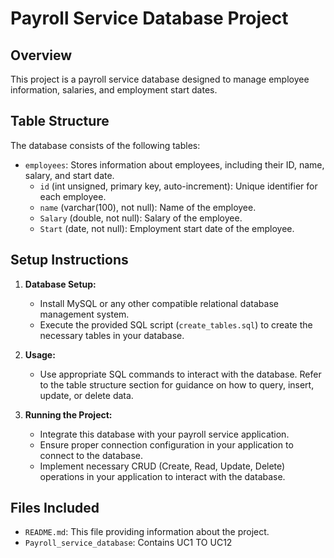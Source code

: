 # Payroll Service Database Project

## Overview
This project is a payroll service database designed to manage employee information, salaries, and employment start dates.

## Table Structure
The database consists of the following tables:
- `employees`: Stores information about employees, including their ID, name, salary, and start date.
  - `id` (int unsigned, primary key, auto-increment): Unique identifier for each employee.
  - `name` (varchar(100), not null): Name of the employee.
  - `Salary` (double, not null): Salary of the employee.
  - `Start` (date, not null): Employment start date of the employee.

## Setup Instructions
1. **Database Setup:**
   - Install MySQL or any other compatible relational database management system.
   - Execute the provided SQL script (`create_tables.sql`) to create the necessary tables in your database.

2. **Usage:**
   - Use appropriate SQL commands to interact with the database. Refer to the table structure section for guidance on how to query, insert, update, or delete data.

3. **Running the Project:**
   - Integrate this database with your payroll service application.
   - Ensure proper connection configuration in your application to connect to the database.
   - Implement necessary CRUD (Create, Read, Update, Delete) operations in your application to interact with the database.

## Files Included
- `README.md`: This file providing information about the project.
- `Payroll_service_database`: Contains UC1 TO UC12




